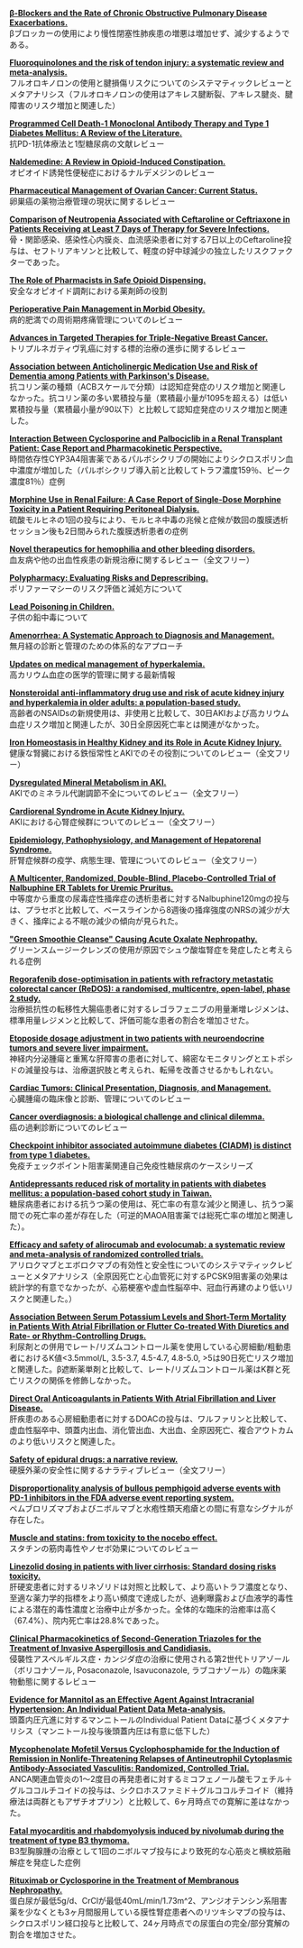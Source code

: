 [**β-Blockers and the Rate of Chronic Obstructive Pulmonary Disease Exacerbations.**](https://www.ncbi.nlm.nih.gov/pubmed/31271049)  
βブロッカーの使用により慢性閉塞性肺疾患の増悪は増加せず、減少するようである。

[**Fluoroquinolones and the risk of tendon injury: a systematic review and meta-analysis.**](https://www.ncbi.nlm.nih.gov/pubmed/31270563)  
フルオロキノロンの使用と腱損傷リスクについてのシステマティックレビューとメタアナリシス（フルオロキノロンの使用はアキレス腱断裂、アキレス腱炎、腱障害のリスク増加と関連した）

[**Programmed Cell Death-1 Monoclonal Antibody Therapy and Type 1 Diabetes Mellitus: A Review of the Literature.**](https://www.ncbi.nlm.nih.gov/pubmed/31269868)  
抗PD-1抗体療法と1型糖尿病の文献レビュー

[**Naldemedine: A Review in Opioid-Induced Constipation.**](https://www.ncbi.nlm.nih.gov/pubmed/31267482)  
オピオイド誘発性便秘症におけるナルデメジンのレビュー

[**Pharmaceutical Management of Ovarian Cancer: Current Status.**](https://www.ncbi.nlm.nih.gov/pubmed/31267481)  
卵巣癌の薬物治療管理の現状に関するレビュー

[**Comparison of Neutropenia Associated with Ceftaroline or Ceftriaxone in Patients Receiving at Least 7 Days of Therapy for Severe Infections.**](https://www.ncbi.nlm.nih.gov/pubmed/31257604)  
骨・関節感染、感染性心内膜炎、血流感染患者に対する7日以上のCeftaroline投与は、セフトリアキソンと比較して、軽度の好中球減少の独立したリスクファクターであった。

[**The Role of Pharmacists in Safe Opioid Dispensing.**](https://www.ncbi.nlm.nih.gov/pubmed/31256700)  
安全なオピオイド調剤における薬剤師の役割

[**Perioperative Pain Management in Morbid Obesity.**](https://www.ncbi.nlm.nih.gov/pubmed/31256367)  
病的肥満での周術期疼痛管理についてのレビュー

[**Advances in Targeted Therapies for Triple-Negative Breast Cancer.**](https://www.ncbi.nlm.nih.gov/pubmed/31254268)  
トリプルネガティヴ乳癌に対する標的治療の進歩に関するレビュー

[**Association between Anticholinergic Medication Use and Risk of Dementia among Patients with Parkinson's Disease.**](https://www.ncbi.nlm.nih.gov/pubmed/31251824)  
抗コリン薬の種類（ACBスケールで分類）は認知症発症のリスク増加と関連しなかった。抗コリン薬の多い累積投与量（累積最小量が1095を超える）は低い累積投与量（累積最小量が90以下）と比較して認知症発症のリスク増加と関連した。

[**Interaction Between Cyclosporine and Palbociclib in a Renal Transplant Patient: Case Report and Pharmacokinetic Perspective.**](https://www.ncbi.nlm.nih.gov/pubmed/31248333)  
時間依存性CYP3A4阻害薬であるパルボシクリブの開始によりシクロスポリン血中濃度が増加した（パルボシクリブ導入前と比較してトラフ濃度159％、ピーク濃度81％）症例

[**Morphine Use in Renal Failure: A Case Report of Single-Dose Morphine Toxicity in a Patient Requiring Peritoneal Dialysis.**](https://www.ncbi.nlm.nih.gov/pubmed/31248317)  
硫酸モルヒネの1回の投与により、モルヒネ中毒の兆候と症候が数回の腹膜透析セッション後も2日間みられた腹膜透析患者の症例

[**Novel therapeutics for hemophilia and other bleeding disorders.**](https://www.ncbi.nlm.nih.gov/pubmed/29769259)  
血友病や他の出血性疾患の新規治療に関するレビュー（全文フリー）

[**Polypharmacy: Evaluating Risks and Deprescribing.**](https://www.ncbi.nlm.nih.gov/pubmed/31259501)  
ポリファーマシーのリスク評価と減処方について

[**Lead Poisoning in Children.**](https://www.ncbi.nlm.nih.gov/pubmed/31259498)  
子供の鉛中毒について

[**Amenorrhea: A Systematic Approach to Diagnosis and Management.**](https://www.ncbi.nlm.nih.gov/pubmed/31259490)  
無月経の診断と管理のための体系的なアプローチ

[**Updates on medical management of hyperkalemia.**](https://www.ncbi.nlm.nih.gov/pubmed/31268919)  
高カリウム血症の医学的管理に関する最新情報

[**Nonsteroidal anti-inflammatory drug use and risk of acute kidney injury and hyperkalemia in older adults: a population-based study.**](https://www.ncbi.nlm.nih.gov/pubmed/31264694)  
高齢者のNSAIDsの新規使用は、非使用と比較して、30日AKIおよび高カリウム血症リスク増加と関連したが、30日全原因死亡率とは関連がなかった。

[**Iron Homeostasis in Healthy Kidney and its Role in Acute Kidney Injury.**](https://www.ncbi.nlm.nih.gov/pubmed/30606409)  
健康な腎臓における鉄恒常性とAKIでのその役割についてのレビュー（全文フリー）

[**Dysregulated Mineral Metabolism in AKI.**](https://www.ncbi.nlm.nih.gov/pubmed/30606407)  
AKIでのミネラル代謝調節不全についてのレビュー（全文フリー）

[**Cardiorenal Syndrome in Acute Kidney Injury.**](https://www.ncbi.nlm.nih.gov/pubmed/30606406)  
AKIにおける心腎症候群についてのレビュー（全文フリー）

[**Epidemiology, Pathophysiology, and Management of Hepatorenal Syndrome.**](https://www.ncbi.nlm.nih.gov/pubmed/30606404)  
肝腎症候群の疫学、病態生理、管理についてのレビュー（全文フリー）

[**A Multicenter, Randomized, Double-Blind, Placebo-Controlled Trial of Nalbuphine ER Tablets for Uremic Pruritus.**](https://www.ncbi.nlm.nih.gov/pubmed/29253847)  
中等度から重度の尿毒症性掻痒症の透析患者に対するNalbuphine120mgの投与は、プラセボと比較して、ベースラインから8週後の掻痒強度のNRSの減少が大きく、掻痒による不眠の減少の傾向が見られた。

[**"Green Smoothie Cleanse" Causing Acute Oxalate Nephropathy.**](https://www.ncbi.nlm.nih.gov/pubmed/29203127)  
グリーンスムージークレンズの使用が原因でシュウ酸塩腎症を発症したと考えられる症例

[**Regorafenib dose-optimisation in patients with refractory metastatic colorectal cancer (ReDOS): a randomised, multicentre, open-label, phase 2 study.**](https://www.ncbi.nlm.nih.gov/pubmed/31262657)  
治療抵抗性の転移性大腸癌患者に対するレゴラフェニブの用量漸増レジメンは、標準用量レジメンと比較して、評価可能な患者の割合を増加させた。

[**Etoposide dosage adjustment in two patients with neuroendocrine tumors and severe liver impairment.**](https://www.ncbi.nlm.nih.gov/pubmed/31260378)  
神経内分泌腫瘍と重篤な肝障害の患者に対して、綿密なモニタリングとエトポシドの減量投与は、治療選択肢と考えられ、転帰を改善させるかもしれない。

[**Cardiac Tumors: Clinical Presentation, Diagnosis, and Management.**](https://www.ncbi.nlm.nih.gov/pubmed/31250250)  
心臓腫瘍の臨床像と診断、管理についてのレビュー

[**Cancer overdiagnosis: a biological challenge and clinical dilemma.**](https://www.ncbi.nlm.nih.gov/pubmed/31024081)  
癌の過剰診断についてのレビュー

[**Checkpoint inhibitor associated autoimmune diabetes (CIADM) is distinct from type 1 diabetes.**](https://www.ncbi.nlm.nih.gov/pubmed/31265074)  
免疫チェックポイント阻害薬関連自己免疫性糖尿病のケースシリーズ

[**Antidepressants reduced risk of mortality in patients with diabetes mellitus: a population-based cohort study in Taiwan.**](https://www.ncbi.nlm.nih.gov/pubmed/31265070)  
糖尿病患者における抗うつ薬の使用は、死亡率の有意な減少と関連し、抗うつ薬間での死亡率の差が存在した（可逆的MAOA阻害薬では総死亡率の増加と関連した）。

[**Efficacy and safety of alirocumab and evolocumab: a systematic review and meta-analysis of randomized controlled trials.**](https://www.ncbi.nlm.nih.gov/pubmed/31270529)  
アリロクマブとエボロクマブの有効性と安全性についてのシステマティックレビューとメタアナリシス（全原因死亡と心血管死に対するPCSK9阻害薬の効果は統計学的有意でなかったが、心筋梗塞や虚血性脳卒中、冠血行再建のより低いリスクと関連した。）

[**Association Between Serum Potassium Levels and Short-Term Mortality in Patients With Atrial Fibrillation or Flutter Co-treated With Diuretics and Rate- or Rhythm-Controlling Drugs.**](https://www.ncbi.nlm.nih.gov/pubmed/31263883)  
利尿剤との併用でレート/リズムコントロール薬を使用している心房細動/粗動患者におけるK値<3.5mmol/L, 3.5-3.7, 4.5-4.7, 4.8-5.0, >5は90日死亡リスク増加と関連した。β遮断薬単剤と比較して、レート/リズムコントロール薬はK群と死亡リスクの関係を修飾しなかった。

[**Direct Oral Anticoagulants in Patients With Atrial Fibrillation and Liver Disease.**](https://www.ncbi.nlm.nih.gov/pubmed/31248551)  
肝疾患のある心房細動患者に対するDOACの投与は、ワルファリンと比較して、虚血性脳卒中、頭蓋内出血、消化管出血、大出血、全原因死亡、複合アウトカムのより低いリスクと関連した。

[**Safety of epidural drugs: a narrative review.**](https://www.ncbi.nlm.nih.gov/pubmed/31107108)  
硬膜外薬の安全性に関するナラティブレビュー（全文フリー）

[**Disproportionality analysis of bullous pemphigoid adverse events with PD-1 inhibitors in the FDA adverse event reporting system.**](https://www.ncbi.nlm.nih.gov/pubmed/31088310)  
ペムブロリズマブおよびニボルマブと水疱性類天疱瘡との間に有意なシグナルが存在した。

[**Muscle and statins: from toxicity to the nocebo effect.**](https://www.ncbi.nlm.nih.gov/pubmed/31070941)  
スタチンの筋肉毒性やノセボ効果についてのレビュー

[**Linezolid dosing in patients with liver cirrhosis: Standard dosing risks toxicity.**](https://www.ncbi.nlm.nih.gov/pubmed/31259884)  
肝硬変患者に対するリネゾリドは対照と比較して、より高いトラフ濃度となり、至適な薬力学的指標をより高い頻度で達成したが、過剰曝露および血液学的毒性による潜在的毒性濃度と治療中止が多かった。全体的な臨床的治癒率は高く（67.4%）、院内死亡率は28.8%であった。

[**Clinical Pharmacokinetics of Second-Generation Triazoles for the Treatment of Invasive Aspergillosis and Candidiasis.**](https://www.ncbi.nlm.nih.gov/pubmed/30284178)  
侵襲性アスペルギルス症・カンジダ症の治療に使用される第2世代トリアゾール（ボリコナゾール, Posaconazole, Isavuconazole, ラブコナゾール）の臨床薬物動態に関するレビュー

[**Evidence for Mannitol as an Effective Agent Against Intracranial Hypertension: An Individual Patient Data Meta-analysis.**](https://www.ncbi.nlm.nih.gov/pubmed/31264071)  
頭蓋内圧亢進に対するマンニトールのIndividual Patient Dataに基づくメタアナリシス（マンニトール投与後頭蓋内圧は有意に低下した）

[**Mycophenolate Mofetil Versus Cyclophosphamide for the Induction of Remission in Nonlife-Threatening Relapses of Antineutrophil Cytoplasmic Antibody-Associated Vasculitis: Randomized, Controlled Trial.**](https://www.ncbi.nlm.nih.gov/pubmed/31253599)  
ANCA関連血管炎の1〜2度目の再発患者に対するミコフェノール酸モフェチル＋グルココルチコイドの投与は、シクロホスファミド＋グルココルチコイド（維持療法は両群ともアザチオプリン）と比較して、6ヶ月時点での寛解に差はなかった。

[**Fatal myocarditis and rhabdomyolysis induced by nivolumab during the treatment of type B3 thymoma.**](https://www.ncbi.nlm.nih.gov/pubmed/29126352)  
B3型胸腺腫の治療として1回のニボルマブ投与により致死的な心筋炎と横紋筋融解症を発症した症例

[**Rituximab or Cyclosporine in the Treatment of Membranous Nephropathy.**](https://www.ncbi.nlm.nih.gov/pubmed/31269364)  
蛋白尿が最低5g/d、CrClが最低40mL/min/1.73m^2、アンジオテンシン系阻害薬を少なくとも3ヶ月間服用している膜性腎症患者へのリツキシマブの投与は、シクロスポリン経口投与と比較して、24ヶ月時点での尿蛋白の完全/部分寛解の割合を増加させた。